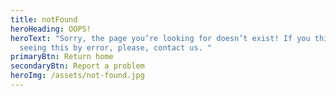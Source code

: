 ```yaml
---
title: notFound
heroHeading: OOPS!
heroText: "Sorry, the page you’re looking for doesn’t exist! If you think you’re
  seeing this by error, please, contact us. "
primaryBtn: Return home
secondaryBtn: Report a problem
heroImg: /assets/not-found.jpg
---
```

